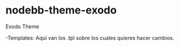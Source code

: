 nodebb-theme-exodo
==================

Exodo Theme

-Templates: Aqui van los .tpl sobre los cuales quieres hacer cambios.